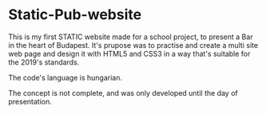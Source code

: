 # Static-Pub-website

This is my first STATIC website made for a school project, to present a Bar in the heart of Budapest. It's prupose was to practise and create a multi site web page and 
design it with HTML5 and CSS3 in a way that's suitable for the 2019's standards.

The code's language is hungarian.

The concept is not complete, and was only developed until the day of presentation.
